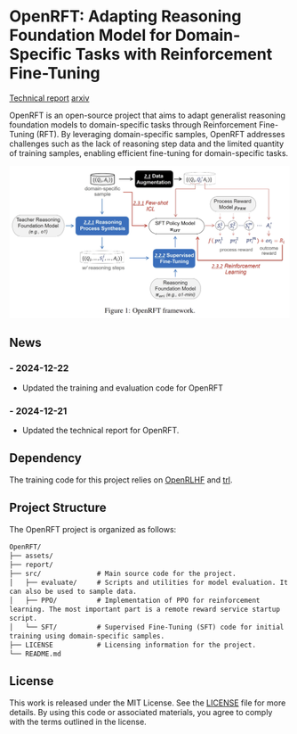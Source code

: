 # OpenRFT: Adapting Reasoning Foundation Model for Domain-Specific Tasks with Reinforcement Fine-Tuning

[Technical report](report/OpenRFT.pdf)
[arxiv](https://arxiv.org/abs/2412.16849)

OpenRFT is an open-source project that aims to adapt generalist reasoning foundation models to domain-specific tasks through Reinforcement Fine-Tuning (RFT). By leveraging domain-specific samples, OpenRFT addresses challenges such as the lack of reasoning step data and the limited quantity of training samples, enabling efficient fine-tuning for domain-specific tasks.

<div align="center">
  <img src="assets/main_fig.png" width="600" />
</div>

## News


### - 2024-12-22
- Updated the training and evaluation code for OpenRFT


### - 2024-12-21
- Updated the technical report for OpenRFT.


## Dependency

The training code for this project relies on [OpenRLHF](https://github.com/OpenRLHF/OpenRLHF) and [trl](https://github.com/huggingface/trl).

## Project Structure

The OpenRFT project is organized as follows:
```
OpenRFT/
├── assets/           
├── report/           
├── src/              # Main source code for the project.
│   ├── evaluate/     # Scripts and utilities for model evaluation. It can also be used to sample data.
│   ├── PPO/          # Implementation of PPO for reinforcement learning. The most important part is a remote reward service startup script.
│   └── SFT/          # Supervised Fine-Tuning (SFT) code for initial training using domain-specific samples.
├── LICENSE           # Licensing information for the project.
└── README.md         
```



## License

This work is released under the MIT License. See the [LICENSE](./LICENSE) file for more details. By using this code or associated materials, you agree to comply with the terms outlined in the license.


